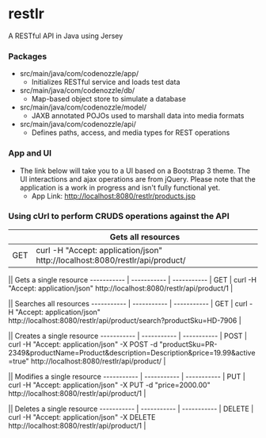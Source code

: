 # restlr
A RESTful API in Java using Jersey

### Packages
- src/main/java/com/codenozzle/app/
  - Initializes RESTful service and loads test data 
- src/main/java/com/codenozzle/db/
  - Map-based object store to simulate a database
- src/main/java/com/codenozzle/model/
  - JAXB annotated POJOs used to marshall data into media formats
- src/main/java/com/codenozzle/api/
  - Defines paths, access, and media types for REST operations

### App and UI
- The link below will take you to a UI based on a Bootstrap 3 theme. The UI interactions and ajax operations are from jQuery. Please note that the application is a work in progress and isn't fully functional yet.
  - App Link: [http://localhost:8080/restlr/products.jsp](http://localhost:8080/restlr/products.jsp)

### Using cUrl to perform CRUDS operations against the API
|| Gets all resources
| ----------- | ----------- |
| GET | curl -H "Accept: application/json" http://localhost:8080/restlr/api/product/ |

|| Gets a single resource
----------- | ----------- | -----------
| GET | curl -H "Accept: application/json" http://localhost:8080/restlr/api/product/1 |

|| Searches all resources
----------- | ----------- | -----------
| GET | curl -H "Accept: application/json" http://localhost:8080/restlr/api/product/search?productSku=HD-7906 |

|| Creates a single resource
----------- | ----------- | -----------
| POST | curl -H "Accept: application/json" -X POST -d "productSku=PR-2349&productName=Product&description=Description&price=19.99&active=true" http://localhost:8080/restlr/api/product/ |

|| Modifies a single resource
----------- | ----------- | -----------
| PUT | curl -H "Accept: application/json" -X PUT -d "price=2000.00" http://localhost:8080/restlr/api/product/1 |

|| Deletes a single resource
----------- | ----------- | -----------
| DELETE | curl -H "Accept: application/json" -X DELETE http://localhost:8080/restlr/api/product/1 |
